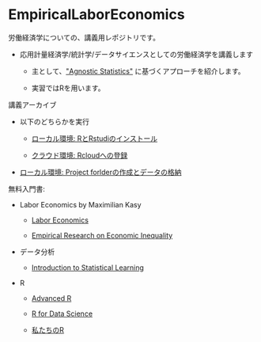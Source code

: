 # EmpiricalLaborEconomics

労働経済学についての、講義用レポジトリです。

- 応用計量経済学/統計学/データサイエンスとしての労働経済学を講義します

    - 主として、["Agnostic Statistics"](https://www.cambridge.org/core/books/foundations-of-agnostic-statistics/684756357E7E9B3DFF0A8157FB2DCECA) に基づくアプローチを紹介します。
    
    - 実習ではRを用います。

講義アーカイブ

- 以下のどちらかを実行

    - [ローカル環境: RとRstudiのインストール](https://youtu.be/fDlXx8e5W78)
    
    - [クラウド環境: Rcloudへの登録](https://youtu.be/yF6NxxvpzjE)

- [ローカル環境: Project forlderの作成とデータの格納](https://youtu.be/f2EU44WFyQM)

無料入門書:

- Labor Economics by Maximilian Kasy

    - [Labor Economics](https://maxkasy.github.io/home/Labor_Oxford_2021/)
    
    - [Empirical Research on Economic Inequality](http://inequalityresearch.net/)

- データ分析

    - [Introduction to Statistical Learning](https://www.statlearning.com/)

- R

    - [Advanced R](https://adv-r.hadley.nz/)
    
    - [R for Data Science](https://r4ds.had.co.nz/)
    
    - [私たちのR](https://www.jaysong.net/RBook/)
